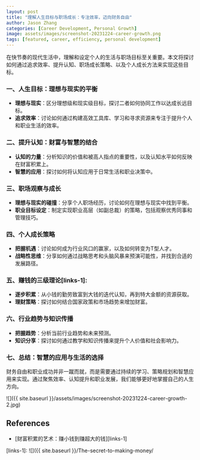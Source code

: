 ```yaml
---
layout: post
title: "理解人生目标与职场成长：专注效率，迈向财务自由"
author: Jason Zhang
categories: [Career Development, Personal Growth]
image: assets/images/screenshot-20231224-career-growth.png
tags: [featured, career, efficiency, personal development]
---
```


在快节奏的现代生活中，理解和设定个人的生活与职场目标至关重要。本文将探讨如何通过追求效率、提升认知、职场成长策略、以及个人成长方法来实现这些目标。

### 一、人生目标：理想与现实的平衡
- **理想与现实**：区分理想级和现实级目标，探讨二者如何协同工作以达成长远目标。
- **追求效率**：讨论如何通过构建高效工具库、学习和寻求资源来专注于提升个人和职业生活的效率。

### 二、提升认知：财富与智慧的结合
- **认知的力量**：分析知识的价值和被高人指点的重要性，以及认知水平如何反映在财富积累上。
- **智慧的应用**：探讨如何将认知应用于日常生活和职业决策中。

### 三、职场观察与成长
- **理想与现实的碰撞**：分享个人职场经历，讨论如何在理想与现实中找到平衡。
- **职业目标设定**：制定实现职业高层（如副总裁）的策略，包括观察优秀同事和管理技巧。

### 四、个人成长策略
- **把握机遇**：讨论如何成为行业风口的赢家，以及如何转变为T型人才。
- **战略性思维**：分享如何通过战略思考和头脑风暴来预演可能性，并找到合适的发展路径。

### 五、赚钱的三级理论[links-1]:
- **逐步积累**：从小钱的勤劳致富到大钱的迭代认知，再到特大金额的资源获取。
- **理财策略**：探讨如何结合国家政策和市场趋势来增加财富。

### 六、行业趋势与知识传播
- **把握趋势**：分析当前行业趋势和未来预测。
- **知识分享**：探讨如何通过教学和知识传播来提升个人价值和社会影响力。

### 七、总结：智慧的应用与生活的选择
财务自由和职业成功并非一蹴而就，而是需要通过持续的学习、策略规划和智慧应用来实现。通过聚焦效率、认知提升和职业发展，我们能够更好地掌握自己的人生方向。

![]({{ site.baseurl }}/assets/images/screenshot-20231224-career-growth-2.jpg)

## References
- [财富积累的艺术：赚小钱到赚超大的钱][links-1]

[links-1]: ![]({{ site.baseurl }}/The-secret-to-making-money/